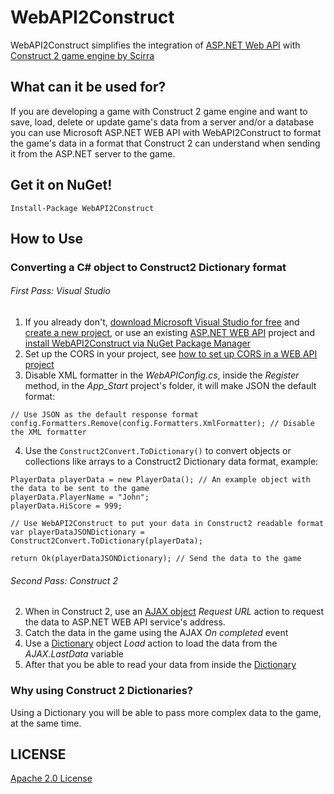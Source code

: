 WebAPI2Construct
================

WebAPI2Construct simplifies the integration of [ASP.NET Web API](http://www.asp.net/web-api) with [Construct 2 game engine by Scirra](https://www.scirra.com/construct2)

## What can it be used for?
If you are developing a game with Construct 2 game engine and want to save, load, delete or update game's data from a server and/or a database you can use Microsoft ASP.NET WEB API with WebAPI2Construct to format the game's data in a format that Construct 2 can understand when sending it from the ASP.NET server to the game.

## Get it on NuGet!
    
    Install-Package WebAPI2Construct
    
## How to Use
### Converting a C# object to Construct2 Dictionary format

###### First Pass: Visual Studio
1. If you already don't, [download Microsoft Visual Studio for free](http://www.visualstudio.com/pt-br/downloads/download-visual-studio-vs#DownloadFamilies_2) and [create a new project](http://www.asp.net/web-api/overview/getting-started-with-aspnet-web-api/tutorial-your-first-web-api), or use an existing [ASP.NET WEB API](http://www.asp.net/web-api) project and [install WebAPI2Construct via NuGet Package Manager](https://www.youtube.com/watch?v=02LQNppYVx0)
2. Set up the CORS in your project, see [how to set up CORS in a WEB API project](http://www.asp.net/web-api/overview/security/enabling-cross-origin-requests-in-web-api)
3. Disable XML formatter in the *WebAPIConfig.cs*, inside the *Register* method, in the *App_Start* project's folder, it will make JSON the default format:

```
// Use JSON as the default response format
config.Formatters.Remove(config.Formatters.XmlFormatter); // Disable the XML formatter
```

4. Use the ```Construct2Convert.ToDictionary()``` to convert objects or collections like arrays to a Construct2 Dictionary data format, example:

```
PlayerData playerData = new PlayerData(); // An example object with the data to be sent to the game
playerData.PlayerName = "John";
playerData.HiScore = 999;

// Use WebAPI2Construct to put your data in Construct2 readable format
var playerDataJSONDictionary = Construct2Convert.ToDictionary(playerData);

return Ok(playerDataJSONDictionary); // Send the data to the game
```

###### Second Pass: Construct 2
2. When in Construct 2, use an [AJAX object](https://www.scirra.com/manual/107/ajax) *Request URL* action to request the data to ASP.NET WEB API service's address.
3. Catch the data in the game using the AJAX *On completed* event
4. Use a [Dictionary](https://www.scirra.com/manual/140/dictionary) object *Load* action to load the data from the *AJAX.LastData* variable
5. After that you be able to read your data from inside the [Dictionary](https://www.scirra.com/manual/140/dictionary)

### Why using Construct 2 Dictionaries?
Using a Dictionary you will be able to pass more complex data to the game, at the same time.

## LICENSE
[Apache 2.0 License](https://github.com/dannevesdantas/WebAPI2Construct/blob/master/LICENSE)
